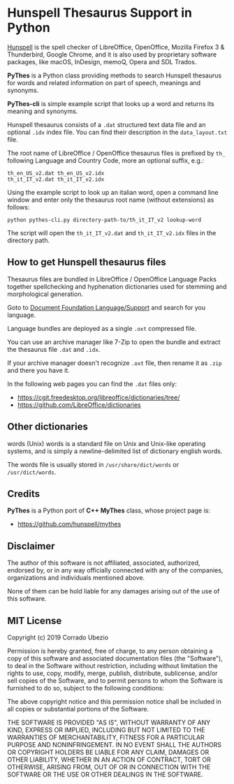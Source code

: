 Hunspell Thesaurus Support in Python
===================================
[Hunspell](http://hunspell.github.io/) is the spell checker of LibreOffice,
OpenOffice, Mozilla Firefox 3 & Thunderbird, Google Chrome,
and it is also used by proprietary software packages, like macOS, InDesign,
memoQ, Opera and SDL Trados.

**PyThes** is a Python class providing methods to search Hunspell thesaurus
for words and related information on part of speech, meanings and synonyms.

**PyThes-cli** is simple example script that looks up a word and returns
its meaning and synonyms.

Hunspell thesaurus consists of a `.dat` structured text data file
and an optional `.idx` index file.
You can find their description in the `data_layout.txt` file.

The root name of LibreOffice / OpenOffice thesaurus files is prefixed by `th_`
following Language and Country Code, more an optional suffix, e.g.:
```
th_en_US_v2.dat th_en_US_v2.idx
th_it_IT_v2.dat th_it_IT_v2.idx
```

Using the example script to look up an italian word, open a command line window
and enter only the thesaurus root name (without extensions) as follows: 
```
python pythes-cli.py directory-path-to/th_it_IT_v2 lookup-word
```
The script will open the `th_it_IT_v2.dat` and `th_it_IT_v2.idx` files
in the directory path.


How to get Hunspell thesaurus files
-----------------------------------
Thesaurus files are bundled in LibreOffice / OpenOffice Language Packs
together spellchecking and hyphenation dictionaries used for stemming
and morphological generation.

Goto to [Document Foundation Language/Support](https://wiki.documentfoundation.org/Language_support_of_LibreOffice)
and search for you language.

Language bundles are deployed as a single `.oxt` compressed file.

You can use an archive manager like 7-Zip to open the bundle and extract
the thesaurus file `.dat` and `.idx`.

If your archive manager doesn't recognize `.oxt` file, then rename it as `.zip`
and there you have it.

In the following web pages you can find the `.dat` files only:
- https://cgit.freedesktop.org/libreoffice/dictionaries/tree/
- https://github.com/LibreOffice/dictionaries


Other dictionaries
------------------
words (Unix) words is a standard file on Unix and Unix-like operating systems,
and is simply a newline-delimited list of dictionary english words.

The words file is usually stored in `/usr/share/dict/words` or `/usr/dict/words`.


Credits
-------
**PyThes** is a Python port of **C++ MyThes** class, whose project page is:
- https://github.com/hunspell/mythes


Disclaimer
----------
The author of this software is not affiliated, associated, authorized,
endorsed by, or in any way officially connected with any of the companies,
organizations and individuals mentioned above.

None of them can be hold liable for any damages arising out of the use
of this software.


MIT License
-----------
Copyright (c) 2019 Corrado Ubezio

Permission is hereby granted, free of charge, to any person obtaining a copy
of this software and associated documentation files (the "Software"), to deal
in the Software without restriction, including without limitation the rights
to use, copy, modify, merge, publish, distribute, sublicense, and/or sell
copies of the Software, and to permit persons to whom the Software is
furnished to do so, subject to the following conditions:

The above copyright notice and this permission notice shall be included in all
copies or substantial portions of the Software.

THE SOFTWARE IS PROVIDED "AS IS", WITHOUT WARRANTY OF ANY KIND, EXPRESS OR
IMPLIED, INCLUDING BUT NOT LIMITED TO THE WARRANTIES OF MERCHANTABILITY,
FITNESS FOR A PARTICULAR PURPOSE AND NONINFRINGEMENT. IN NO EVENT SHALL THE
AUTHORS OR COPYRIGHT HOLDERS BE LIABLE FOR ANY CLAIM, DAMAGES OR OTHER
LIABILITY, WHETHER IN AN ACTION OF CONTRACT, TORT OR OTHERWISE, ARISING FROM,
OUT OF OR IN CONNECTION WITH THE SOFTWARE OR THE USE OR OTHER DEALINGS IN THE
SOFTWARE.
